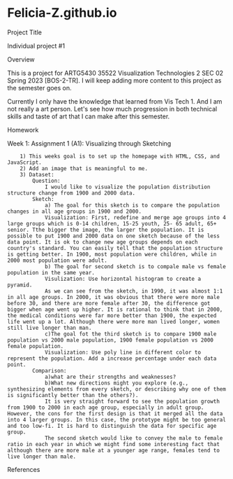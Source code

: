 # Felicia-Z.github.io

Project Title

Individual project #1 


Overview

This is a project for ARTG5430 35522 Visualization Technologies 2 SEC 02 Spring 2023 [BOS-2-TR]. I will keep adding more content to this project as the semester goes on.  

Currently I only have the knowledge that learned from Vis Tech 1. And I am not really a art person. Let's see how much progression in both technical skills and taste of art that I can make after this semester. 


Homework

Week 1: Assignment 1 (A1): Visualizing through Sketching

        1) This weeks goal is to set up the homepage with HTML, CSS, and JavaScript. 
        2) Add an image that is meaningful to me.
        3) Dataset: 
            Question: 
                I would like to visualize the population distribution structure change from 1900 and 2000 data. 
            Sketch:    
                a) The goal for this sketch is to compare the population changes in all age groups in 1900 and 2000. 
                Visualization: First, redefine and merge age groups into 4 large groups which is 0-14 children, 15-25 youth, 25- 65 adult, 65+ senior. Tthe bigger the image, the larger the population. It is possible to put 1900 and 2000 data on one sketch because of the less data point. It is ok to change new age groups depends on each country's standard. You can easily tell that the population structure is getting better. In 1900, most population were children, while in 2000 most population were adult.  
                b) The goal for second sketch is to compale male vs female population in the same year. 
                Visulization: Use horizontal histogram to create a pyramid. 
                As we can see from the sketch, in 1990, it was almost 1:1 in all age groups. In 2000, it was obvious that there were more male before 30, and there are more female after 30, the difference got bigger when age went up higher. It is rational to think that in 2000, the medical conditions were far more better than 1900, the expected life went up a lot. Although there were more man lived longer, women still live longer than man.
                c)The goal fot the third sketch is to compare 1900 male population vs 2000 male population, 1900 female population vs 2000 female population. 
                Visualization: Use poly line in different color to represent the population. Add a increase percentage under each data point.
            Comparison:
                a)what are their strengths and weaknesses? 
                b)What new directions might you explore (e.g., synthesizing elements from every sketch, or describing why one of them is significantly better than the others?).
                It is very straight forward to see the population growth from 1900 to 2000 in each age group, especially in adult group. However, the cons for the first design is that it merged all the data into 4 larger groups. In this case, the prototype might be too general and too low-fi. It is hard to distinguish the data for specific age group.  
                The second sketch would like to convey the male to female ratio in each year in which we might find some interesting fact that although there are more male at a younger age range, females tend to live longer than male.

                





References







